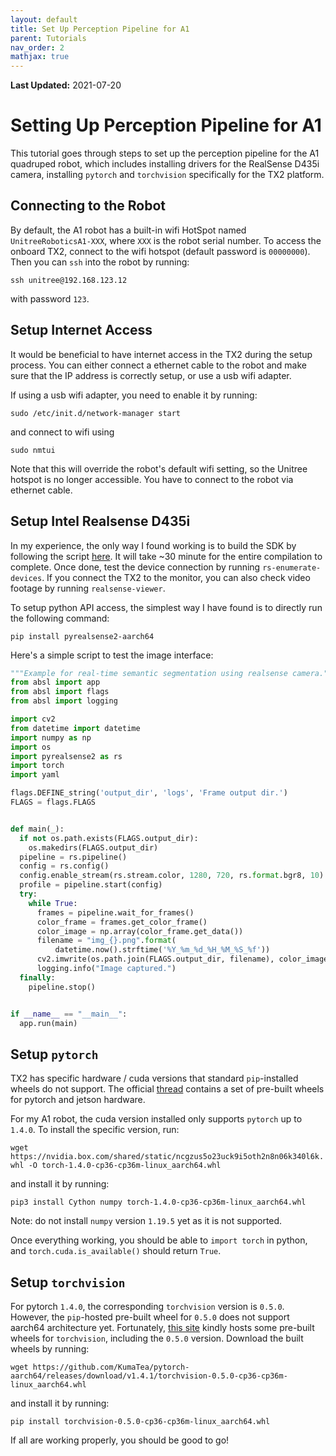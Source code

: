 ```yaml
---
layout: default
title: Set Up Perception Pipeline for A1
parent: Tutorials
nav_order: 2 
mathjax: true
---
```

**Last Updated:** 2021-07-20

# Setting Up Perception Pipeline for A1
This tutorial goes through steps to set up the perception pipeline for the A1 quadruped robot, which includes installing drivers for the RealSense D435i camera, installing `pytorch` and `torchvision` specifically for the TX2 platform.

## Connecting to the Robot
By default, the A1 robot has a built-in wifi HotSpot named `UnitreeRoboticsA1-XXX`, where `XXX` is the robot serial number. To access the onboard TX2, connect to the wifi hotspot (default password is `00000000`). Then you can `ssh` into the robot by running:

`ssh unitree@192.168.123.12`

with password `123`.

## Setup Internet Access
It would be beneficial to have internet access in the TX2 during the setup process. You can either connect a ethernet cable to the robot and make sure that the IP address is correctly setup, or use a usb wifi adapter. 

If using a usb wifi adapter, you need to enable it by running:

`sudo /etc/init.d/network-manager start`

and connect to wifi using 

`sudo nmtui`

Note that this will override the robot's default wifi setting, so the Unitree hotspot is no longer accessible. You have to connect to the robot via ethernet cable.

## Setup Intel Realsense D435i
In my experience, the only way I found working is to build the SDK by following the script [here](https://github.com/jetsonhacks/installRealSenseSDK/blob/master/buildLibrealsense.sh). It will take ~30 minute for the entire compilation to complete. Once done, test the device connection by running `rs-enumerate-devices`. If you connect the TX2 to the monitor, you can also check video footage by running `realsense-viewer`.

To setup python API access, the simplest way I have found is to directly run the following command:

`pip install pyrealsense2-aarch64`

Here's a simple script to test the image interface:
```python
"""Example for real-time semantic segmentation using realsense camera."""
from absl import app
from absl import flags
from absl import logging

import cv2
from datetime import datetime
import numpy as np
import os
import pyrealsense2 as rs
import torch
import yaml

flags.DEFINE_string('output_dir', 'logs', 'Frame output dir.')
FLAGS = flags.FLAGS


def main(_):
  if not os.path.exists(FLAGS.output_dir):
    os.makedirs(FLAGS.output_dir)
  pipeline = rs.pipeline()
  config = rs.config()
  config.enable_stream(rs.stream.color, 1280, 720, rs.format.bgr8, 10)
  profile = pipeline.start(config)
  try:
    while True:
      frames = pipeline.wait_for_frames()
      color_frame = frames.get_color_frame()
      color_image = np.array(color_frame.get_data())
      filename = "img_{}.png".format(
          datetime.now().strftime('%Y_%m_%d_%H_%M_%S_%f'))
      cv2.imwrite(os.path.join(FLAGS.output_dir, filename), color_image)
      logging.info("Image captured.")
  finally:
    pipeline.stop()


if __name__ == "__main__":
  app.run(main)
```

## Setup `pytorch` 

TX2 has specific hardware / cuda versions that standard `pip`-installed wheels do not support. The official [thread](https://forums.developer.nvidia.com/t/pytorch-for-jetson-version-1-9-0-now-available/72048) contains a set of pre-built wheels for pytorch and jetson hardware.

For my A1 robot, the cuda version installed only supports `pytorch` up to `1.4.0`. To install the specific version, run:

`wget https://nvidia.box.com/shared/static/ncgzus5o23uck9i5oth2n8n06k340l6k.whl -O torch-1.4.0-cp36-cp36m-linux_aarch64.whl`

and install it by running:

`pip3 install Cython numpy torch-1.4.0-cp36-cp36m-linux_aarch64.whl`

Note: do not install `numpy` version `1.19.5` yet as it is not supported.

Once everything working, you should be able to `import torch` in python, and `torch.cuda.is_available()` should return `True`.

## Setup `torchvision`
For pytorch `1.4.0`, the corresponding `torchvision` version is `0.5.0`. However, the `pip`-hosted pre-built wheel for `0.5.0` does not support aarch64 architecture yet. Fortunately, [this site](https://github.com/KumaTea/pytorch-aarch64/blob/main/README.md) kindly hosts some pre-built wheels for `torchvision`, including the `0.5.0` version. Download the built wheels by running:

`wget https://github.com/KumaTea/pytorch-aarch64/releases/download/v1.4.1/torchvision-0.5.0-cp36-cp36m-linux_aarch64.whl`

and install it by running:

`pip install torchvision-0.5.0-cp36-cp36m-linux_aarch64.whl`

If all are working properly, you should be good to go!
